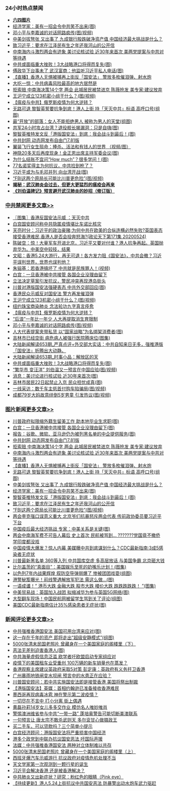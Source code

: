 <div class="catlist">
<h3>24小时热点禁闻</h3>
<ul>
<li><b><a href="64photo" target="_blank">六四图片</a></b></li>
<li><a href="https://github.com/fqnews/bnews/blob/master/topimagenews/20200524/1333588.md">经济学家：美有一招会令中共笑不出来(图)</a></li>
<li><a href="https://github.com/fqnews/bnews/blob/master/cbnews/20200524/1333719.md">邓小平与李嘉诚的对话网路疯传(图/视频)</a></li>
<li><a href="https://github.com/fqnews/bnews/blob/master/topimagenews/20200524/1333678.md">中美剑拔弩张 又出事了 九成银行股跌破净资产值 中国经济最大挑战是什么？</a></li>
<li><a href="https://github.com/fqnews/bnews/blob/master/comments/20200524/783172.md">致习近平：要求在江泽民有生之年还我河山的公开信</a></li>
<li><a href="https://github.com/fqnews/bnews/blob/master/topimagenews/20200524/1333729.md">中南海内斗激烈两会有迹象 美讨论核试验 近30年来首次 美两党提案与中共对等待遇</a></li>
<li><a href="https://github.com/fqnews/bnews/blob/master/cbnews/20200524/1333657.md">中共或面临重大挫败！3大战略港口将得而复失(图)</a></li>
<li><a href="https://github.com/fqnews/bnews/blob/master/cnnews/20200524/1333708.md">傅政华下台事未了 武汉富商：他监听习近平私人电话(图)</a></li>
<li><a href="https://github.com/fqnews/bnews/blob/master/topimagenews/20200524/1333704.md">【直播】香港人无惧被捕再上街反「国安法」 警放多枚催泪弹、射水炮</a></li>
<li><a href="https://github.com/fqnews/bnews/blob/master/cnnews/20200524/1333573.md">大吃一惊：中共病毒风险最高的地方居然是</a></li>
<li><a href="https://github.com/fqnews/bnews/blob/master/topimagenews/20200524/1333801.md">拒索赔 中南海决策14个字 两会 此城居民被禁进京 陈薇抢发 美专家:建议放弃</a></li>
<li><a href="https://github.com/fqnews/bnews/blob/master/cbnews/20200524/1333813.md">王沪宁成立123机密小组干什么？(图/视频)</a></li>
<li><a href="https://github.com/fqnews/bnews/blob/master/cbnews/20200524/1333703.md">【瘟疫与中共】俄罗斯疫情为何大逆转？</a></li>
<li><a href="https://github.com/fqnews/bnews/blob/master/topimagenews/20200524/1333679.md">无路可退 黎智英誓要抗争到底！港人上街 持「天灭中共」标语 高呼口号(组图)</a></li>
<li><a href="https://github.com/fqnews/bnews/blob/master/funmedia/20200524/1333654.md">最“开放”的部落：女人不能拒绝男人 被称为男人的天堂(组图)</a></li>
<li><a href="https://github.com/fqnews/bnews/blob/master/cnnews/hknews/20200524/1333504.md">共军24小时攻占台湾？退役舰长揭漏洞：只是自嗨(图)</a></li>
<li><a href="https://github.com/fqnews/bnews/blob/master/topimagenews/20200524/1333497.md">黎智英推特发文反「港版国安法」到底：我会战斗到最后！(图)</a></li>
<li><a href="https://github.com/fqnews/bnews/blob/master/topimagenews/20200524/1333826.md">中共封网 动态网发布自由门7.81版</a></li>
<li><a href="https://github.com/fqnews/bnews/blob/master/cnnews/20200524/1333526.md">翼装飞行女生殒命：捧杀、活法和有钱人的世界 （视频/图）</a></li>
<li><a href="https://github.com/fqnews/bnews/blob/master/worldnews/20200524/1333492.md">神隐20多天后再度现身！金正恩出席主持军委会议(图)</a></li>
<li><a href="https://github.com/fqnews/bnews/blob/master/lifebaike/20200524/1333572.md">为什么结账不宜问“How much”？很多学问！(图)</a></li>
<li><a href="https://github.com/fqnews/bnews/blob/master/bannedvideo/20200524/1333651.md">77名诺奖得主为何抗议，中共捡到枪了？</a></li>
<li><a href="https://github.com/fqnews/bnews/blob/master/comments/20200524/1333636.md">习近平或为与毛邓并列 向台湾开战(图)</a></li>
<li><a href="https://github.com/fqnews/bnews/blob/master/topimagenews/20200524/1333491.md">“FBI这两个原局长可能比川普更危险”(图/视频)</a></li>
<li><b><a href="https://github.com/fqnews/bnews/blob/master/comments/20200211/1275071.md" target="_blank">揭秘：武汉肺炎会过去，但更大更猛烈的瘟疫会再来</a></b></li>
<li><b><a href="https://github.com/fqnews/bnews/blob/master/comments/20200207/1272816.md" target="_blank">《刘伯温碑记》预言避开武汉肺炎的妙招（修订版）</a></b></li>
</ul>
</div>

<div class="catlist">
<h3><a href="https://github.com/fqnews/bnews/blob/master/cbnews/" target="_blank">中共禁闻</a><span><a href="https://github.com/fqnews/bnews/blob/master/cbnews/" target="_blank" rel="nofollow">更多文章>></a></span></h3>
<ul>
<li><a href="https://github.com/fqnews/bnews/blob/master/cbnews/20200525/1333939.md" target="_blank">〖图集〗香港反国安法示威 ：天灭中共</a></li>
<li><a href="https://github.com/fqnews/bnews/blob/master/cbnews/20200525/1333925.md" target="_blank">白宫国安顾问称中共隐匿疫情堪比车诺比核灾</a></li>
<li><a href="https://github.com/fqnews/bnews/blob/master/cbnews/20200525/1333924.md" target="_blank">天亮时分：习近平的政治豪赌;为何中共在欧美的合纵连横必然失败?英国表态接受香港难民,香港人是否会投奔怒海?(政论天下第171集 20200524)</a></li>
<li><a href="https://github.com/fqnews/bnews/blob/master/cbnews/20200525/1333918.md" target="_blank">陈破空：惊！大量军车开进北京，习近平又要对付谁？港人抗争再起。英国抛弃华为。中美空中较技，结果</a></li>
<li><a href="https://github.com/fqnews/bnews/blob/master/cbnews/20200525/1333916.md" target="_blank">文昭：香港5.24大游行，再无可退！各方发力阻《国安法》，中共会撤？习近平误判世界，世界也误判他？</a></li>
<li><a href="https://github.com/fqnews/bnews/blob/master/cbnews/20200525/1333875.md" target="_blank">朱镕基：若香港搞坏了 中共就是民族罪人！(视频)</a></li>
<li><a href="https://github.com/fqnews/bnews/blob/master/cbnews/20200525/1333849.md" target="_blank">白宫：一旦香港被中共接管 各国企业没理由留下</a></li>
<li><a href="https://github.com/fqnews/bnews/blob/master/cbnews/20200524/1333825.md" target="_blank">立法决定草案引发抗议，警民冲突再现港岛街头</a></li>
<li><a href="https://github.com/fqnews/bnews/blob/master/cbnews/20200524/1333822.md" target="_blank">川普对港版国安法强硬表态 中共外交部回应(图)</a></li>
<li><a href="https://github.com/fqnews/bnews/blob/master/cbnews/20200524/1333819.md" target="_blank">香港民众示威反对国安法 警方再发催泪弹</a></li>
<li><a href="https://github.com/fqnews/bnews/blob/master/cbnews/20200524/1333813.md" target="_blank">王沪宁成立123机密小组干什么？(图/视频)</a></li>
<li><a href="https://github.com/fqnews/bnews/blob/master/cbnews/20200524/782836.md" target="_blank">纽约珠宝商染肺炎 念法轮功九字真言痊愈</a></li>
<li><a href="https://github.com/fqnews/bnews/blob/master/cbnews/20200524/1333703.md" target="_blank">【瘟疫与中共】俄罗斯疫情为何大逆转？</a></li>
<li><a href="https://github.com/fqnews/bnews/blob/master/cbnews/20200524/1333738.md" target="_blank">“后浪”一年比一年少 人大再提取消生育限制</a></li>
<li><a href="https://github.com/fqnews/bnews/blob/master/cbnews/20200524/1333719.md" target="_blank">邓小平与李嘉诚的对话网路疯传(图/视频)</a></li>
<li><a href="https://github.com/fqnews/bnews/blob/master/cbnews/20200524/1333700.md" target="_blank">人大代表提案夹带私货 以“国家战略”为名绑架消费者(图)</a></li>
<li><a href="https://github.com/fqnews/bnews/blob/master/cbnews/20200524/1333694.md" target="_blank">吉林市已经空街 病危病人被强行医院腾床位(图集)</a></li>
<li><a href="https://github.com/fqnews/bnews/blob/master/cbnews/20200524/1333690.md" target="_blank">大陆新闻解读653期_严真点评+外交部大实话：中共自知来日无多，强推港版「国安法」折腾出大动静。</a></li>
<li><a href="https://github.com/fqnews/bnews/blob/master/cbnews/20200524/1333665.md" target="_blank">大陆新闻解读653期_时事小品：解放区的天</a></li>
<li><a href="https://github.com/fqnews/bnews/blob/master/cbnews/20200524/1333657.md" target="_blank">中共或面临重大挫败！3大战略港口将得而复失(图)</a></li>
<li><a href="https://github.com/fqnews/bnews/blob/master/cbnews/20200524/1333644.md" target="_blank">“繁华市 变汪洋” 刘伯温又一预言在中国应验(图/视频)</a></li>
<li><a href="https://github.com/fqnews/bnews/blob/master/cbnews/20200524/1333592.md" target="_blank">消息：美讨论进行核试验 近30年来首次(图)</a></li>
<li><a href="https://github.com/fqnews/bnews/blob/master/cbnews/20200524/1333591.md" target="_blank">吉林市居民22日起禁止入京 民众担忧成真(图)</a></li>
<li><a href="https://github.com/fqnews/bnews/blob/master/cbnews/20200524/1333590.md" target="_blank">一线采访：数千车主低首付购车陷骗局(图/视频)</a></li>
<li><a href="https://github.com/fqnews/bnews/blob/master/cbnews/20200524/1333589.md" target="_blank">成都79岁大妈故意绊倒5岁男童 引发热议(图/视频)</a></li>

</ul>
</div>
<div class="catlist">
<h3><a href="https://github.com/fqnews/bnews/blob/master/topimagenews/" target="_blank">图片新闻</a><span><a href="https://github.com/fqnews/bnews/blob/master/topimagenews/" target="_blank" rel="nofollow">更多文章>></a></span></h3>
<ul>
<li><a href="https://github.com/fqnews/bnews/blob/master/topimagenews/20200525/1333852.md" target="_blank">川普政府拟限缩外籍生留美工作 助本地毕业生求职(图)</a></li>
<li><a href="https://github.com/fqnews/bnews/blob/master/topimagenews/20200525/1333851.md" target="_blank">白宫：一旦香港被中共接管 各国企业没理由留下(图)</a></li>
<li><a href="https://github.com/fqnews/bnews/blob/master/topimagenews/20200524/1333830.md" target="_blank">报告：谷歌、微软、亚马逊仍为被列黑名单的中企提供服务(图)</a></li>
<li><a href="https://github.com/fqnews/bnews/blob/master/topimagenews/20200524/1333826.md" target="_blank">中共封网 动态网发布自由门7.81版</a></li>
<li><a href="https://github.com/fqnews/bnews/blob/master/topimagenews/20200524/1333801.md" target="_blank">拒索赔 中南海决策14个字 两会 此城居民被禁进京 陈薇抢发 美专家:建议放弃</a></li>
<li><a href="https://github.com/fqnews/bnews/blob/master/topimagenews/20200524/1333729.md" target="_blank">中南海内斗激烈两会有迹象 美讨论核试验 近30年来首次 美两党提案与中共对等待遇</a></li>
<li><a href="https://github.com/fqnews/bnews/blob/master/topimagenews/20200524/1333704.md" target="_blank">【直播】香港人无惧被捕再上街反「国安法」 警放多枚催泪弹、射水炮</a></li>
<li><a href="https://github.com/fqnews/bnews/blob/master/topimagenews/20200524/1333679.md" target="_blank">无路可退 黎智英誓要抗争到底！港人上街 持「天灭中共」标语 高呼口号(组图)</a></li>
<li><a href="https://github.com/fqnews/bnews/blob/master/topimagenews/20200524/1333678.md" target="_blank">中美剑拔弩张 又出事了 九成银行股跌破净资产值 中国经济最大挑战是什么？</a></li>
<li><a href="https://github.com/fqnews/bnews/blob/master/topimagenews/20200524/1333588.md" target="_blank">经济学家：美有一招会令中共笑不出来(图)</a></li>
<li><a href="https://github.com/fqnews/bnews/blob/master/topimagenews/20200524/1333497.md" target="_blank">黎智英推特发文反「港版国安法」到底：我会战斗到最后！(图)</a></li>
<li><a href="https://github.com/fqnews/bnews/blob/master/comments/20200524/783172.md" target="_blank">致习近平：要求在江泽民有生之年还我河山的公开信</a></li>
<li><a href="https://github.com/fqnews/bnews/blob/master/topimagenews/20200524/1333491.md" target="_blank">“FBI这两个原局长可能比川普更危险”(图/视频)</a></li>
<li><a href="https://github.com/fqnews/bnews/blob/master/topimagenews/20200523/1333395.md" target="_blank">两会李克强口误意义重大 北京爷们抗暴怒斥两会代表 传前政协委员要习近平下台</a></li>
<li><a href="https://github.com/fqnews/bnews/blob/master/topimagenews/20200523/1333394.md" target="_blank">中国疫后最大经济挑战 专家：中美关系是关键(图)</a></li>
<li><a href="https://github.com/fqnews/bnews/blob/master/topimagenews/20200523/1333370.md" target="_blank">两会中南海军费不可告人幕后 史上首次 民航被骂到… ???????党国竟不撤侨 学印度都没戏</a></li>
<li><a href="https://github.com/fqnews/bnews/blob/master/topimagenews/20200523/1333310.md" target="_blank">中国疫情大爆发？惊人内幕 美媒曝中共到底谋划什么？CDC最新指南:3成5感染者无症状</a></li>
<li><a href="https://github.com/fqnews/bnews/blob/master/topimagenews/20200523/1333279.md" target="_blank">川普最新黑名单 360等入列 中共国库空虚 多高层放话 与美国争霸 北京砸大钱</a></li>
<li><a href="https://github.com/fqnews/bnews/blob/master/topimagenews/20200523/1333231.md" target="_blank">比尔盖茨的“真面目”：美国娱乐至死的奶嘴乐计划！(图集)</a></li>
<li><a href="https://github.com/fqnews/bnews/blob/master/topimagenews/20200523/1333211.md" target="_blank">以色列7年内战果辉煌 叙防空导弹弱爆了 惨被团团戏耍(组图)</a></li>
<li><a href="https://github.com/fqnews/bnews/blob/master/topimagenews/20200523/1333173.md" target="_blank">港警秘笈曝光！前线警遇解放军犯法 需这么做…(图)</a></li>
<li><a href="https://github.com/fqnews/bnews/blob/master/topimagenews/20200523/1333071.md" target="_blank">一语成谶！“ 港币大跌 金融大跌 股市大跌 楼价大跌 跌跌跌跌跌！ ”(图集)</a></li>
<li><a href="https://github.com/fqnews/bnews/blob/master/topimagenews/20200523/1333047.md" target="_blank">中美贸易战：英国加入战团 拟缩减华为参与英国5G网络(图)</a></li>
<li><a href="https://github.com/fqnews/bnews/blob/master/topimagenews/20200523/1333046.md" target="_blank">大型翻车现场！中国民航网被留学生骂到关了评论(组图)</a></li>
<li><a href="https://github.com/fqnews/bnews/blob/master/topimagenews/20200523/1332956.md" target="_blank">美国CDC最新指南估计35%感染患者无症状(图)</a></li>

</ul>
</div>
<div class="catlist">
<h3><a href="https://github.com/fqnews/bnews/blob/master/comments/" target="_blank">新闻评论</a><span><a href="https://github.com/fqnews/bnews/blob/master/comments/" target="_blank" rel="nofollow">更多文章>></a></span></h3>
<ul>
<li><a href="https://github.com/fqnews/bnews/blob/master/comments/20200525/1333941.md" target="_blank">中共强推香港国安法 美国可用台湾来应对(图)</a></li>
<li><a href="https://github.com/fqnews/bnews/blob/master/comments/20200525/1333940.md" target="_blank">这一存在千年的资产 即将走出“超级安静模式”(组图)</a></li>
<li><a href="https://github.com/fqnews/bnews/blob/master/comments/20200525/1333937.md" target="_blank">5000张清末民国老照片 曾藏身在一个美国家庭的阁楼里（下）</a></li>
<li><a href="https://github.com/fqnews/bnews/blob/master/comments/20200525/1333930.md" target="_blank">恶法无差别迫害香港人(图)</a></li>
<li><a href="https://github.com/fqnews/bnews/blob/master/comments/20200525/1333927.md" target="_blank">中共海量虚假信息泛滥 欧学者吁欧盟启动专家组应对</a></li>
<li><a href="https://github.com/fqnews/bnews/blob/master/comments/20200525/1333923.md" target="_blank">疫情下的美国租车业受重创  100万辆的新车销量也在蒸发？</a></li>
<li><a href="https://github.com/fqnews/bnews/blob/master/comments/20200525/1333915.md" target="_blank">香港观察主席建议英政府采取5对策  彭定康：英政府有义务扞卫香港</a></li>
<li><a href="https://github.com/fqnews/bnews/blob/master/comments/20200525/1333907.md" target="_blank">广州暴雨地铁闸变水坝闸 预言中的水患正在应验？</a></li>
<li><a href="https://github.com/fqnews/bnews/blob/master/comments/20200525/1333893.md" target="_blank">川普国安顾问：若中共实施国安法即是接管香港 美国将祭出制裁</a></li>
<li><a href="https://github.com/fqnews/bnews/blob/master/comments/20200525/1333892.md" target="_blank">【港版国安法】英媒：首相约翰逊已准备接收香港难民</a></li>
<li><a href="https://github.com/fqnews/bnews/blob/master/comments/20200525/1333891.md" target="_blank">墨西哥再现病毒冰雹 神在警示第二波疫情？</a></li>
<li><a href="https://github.com/fqnews/bnews/blob/master/comments/20200525/1333890.md" target="_blank">一切尽在不言中 打小分离 街上偶遇</a></li>
<li><a href="https://github.com/fqnews/bnews/blob/master/comments/20200525/1333889.md" target="_blank">黄磊孙莉14岁女儿多多交作业  模仿名人唯妙唯肖</a></li>
<li><a href="https://github.com/fqnews/bnews/blob/master/comments/20200525/1333876.md" target="_blank">警惕澳洲维省参与中共“一带一路”  蓬培奥警告可能切断美澳联系</a></li>
<li><a href="https://github.com/fqnews/bnews/blob/master/comments/20200525/1333873.md" target="_blank">一句预言让 唐太宗不敢杀武则天 多尔衮甘心做摄政王</a></li>
<li><a href="https://github.com/fqnews/bnews/blob/master/comments/20200525/1333865.md" target="_blank">买二手车，可以贷款吗？三个简单小提示</a></li>
<li><a href="https://github.com/fqnews/bnews/blob/master/comments/20200525/1333856.md" target="_blank">白宫经济顾问：港版国安法将严重损害中国经济</a></li>
<li><a href="https://github.com/fqnews/bnews/blob/master/comments/20200525/1333845.md" target="_blank">港多个政党到中联办抗议国安恶法 吁国际声援</a></li>
<li><a href="https://github.com/fqnews/bnews/blob/master/comments/20200525/1333844.md" target="_blank">法媒：中共强推香港国安法  两种对立体制难以共存</a></li>
<li><a href="https://github.com/fqnews/bnews/blob/master/comments/20200524/1333808.md" target="_blank">5000张清末民国老照片 曾藏身在一个美国家庭的阁楼里（上）</a></li>
<li><a href="https://github.com/fqnews/bnews/blob/master/comments/20200524/1333799.md" target="_blank">西班牙爆汽车示威游行 抗议政府对疫情危机处理不当</a></li>
<li><a href="https://github.com/fqnews/bnews/blob/master/comments/20200524/1333783.md" target="_blank">天文学家第一次观测到一颗行星的诞生</a></li>
<li><a href="https://github.com/fqnews/bnews/blob/master/comments/20200524/1333779.md" target="_blank">习近平会解决香港 还是被香港解决？</a></li>
<li><a href="https://github.com/fqnews/bnews/blob/master/comments/20200524/1333762.md" target="_blank">中共肺炎又出新症状？研究：粉红色的眼睛（Pink eye）</a></li>
<li><a href="https://github.com/fqnews/bnews/blob/master/comments/20200524/1333761.md" target="_blank">【持续更新】港人5.24上街抗议中共国安恶法 防暴警出动水炮车武力驱赶</a></li>

</ul>
</div>